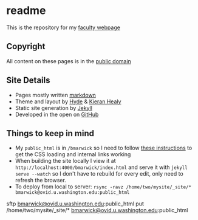 # readme

This is the repository for my [faculty webpage](http://faculty.washington.edu/bmarwick/)

## Copyright

All content on these pages is in the [public domain](http://creativecommons.org/publicdomain/zero/1.0/)

## Site Details

* Pages mostly written [markdown](https://daringfireball.net/projects/markdown/)
* Theme and layout by [Hyde](http://hyde.getpoole.com/) & [Kieran Healy](http://kieranhealy.org/)
* Static site generation by [Jekyll](http://jekyllrb.com)
* Developed in the open on [GitHub](https://github.com/benmarwick)

## Things to keep in mind

* My `public_html` is in `/bmarwick` so I need to follow [these instructions](http://davidpots.com/blog/jekyll-github-pages-compass/) to get the CSS loading and internal links working
* When building the site locally I view it at `http://localhost:4000/bmarwick/index.html` and serve it with `jekyll serve --watch` so I don't have to rebuild for every edit, only need to refresh the browser.
* To deploy from local to server: `rsync -ravz /home/two/mysite/_site/* bmarwick@ovid.u.washington.edu:public_html`


sftp bmarwick@ovid.u.washington.edu:public_html
put /home/two/mysite/_site/*  bmarwick@ovid.u.washington.edu:public_html
